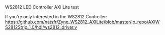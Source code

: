 WS2812 LED Controller
AXI Lite test

If you're only interested in the WS2812 Controller:
https://github.com/natsfr/Zynq_WS2812_AXILite/blob/master/ip_repo/AXIWS2812Strip_1.0/hdl/ws2812_driver.v